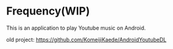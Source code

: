 # Frequency(WIP)
This is an application to play Youtube music on Android.

old project: https://github.com/KomeijiKaede/AndroidYoutubeDL
